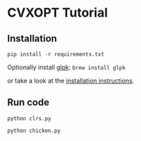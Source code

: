 # CVXOPT Tutorial

## Installation
```pip install -r requirements.txt```

Optionally install [glpk](https://www.gnu.org/software/glpk/):
```brew install glpk```

or take a look at the [installation instructions](cvxopt.org/install/index.html).


## Run code
```python clrs.py```

```python chicken.py```
